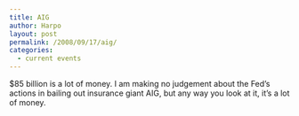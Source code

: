 ```yaml
---
title: AIG
author: Harpo
layout: post
permalink: /2008/09/17/aig/
categories:
  - current events
---
```

$85 billion is a lot of money. I am making no judgement about the Fed&#8217;s actions in bailing out insurance giant AIG, but any way you look at it, it&#8217;s a lot of money.